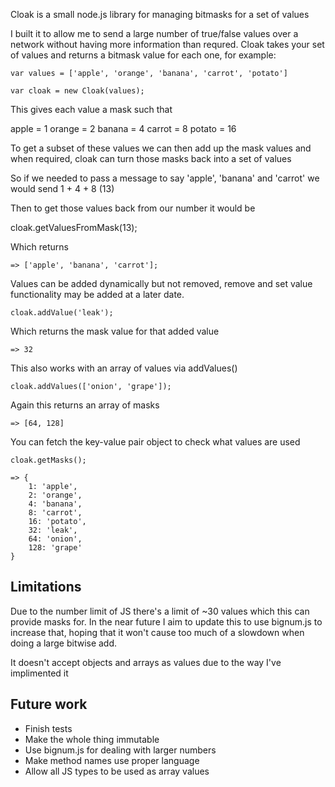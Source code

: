 Cloak is a small node.js library for managing bitmasks for a set of values

I built it to allow me to send a large number of true/false values over a network without having more information than requred. Cloak takes your set of values and returns a bitmask value for each one, for example:

    var values = ['apple', 'orange', 'banana', 'carrot', 'potato']

    var cloak = new Cloak(values);

This gives each value a mask such that

apple = 1
orange = 2
banana = 4
carrot = 8
potato = 16

To get a subset of these values we can then add up the mask values and when required, cloak can turn those masks back into a set of values

So if we needed to pass a message to say 'apple', 'banana' and 'carrot' we would send 1 + 4 + 8 (13)

Then to get those values back from our number it would be

cloak.getValuesFromMask(13);

Which returns

    => ['apple', 'banana', 'carrot'];


Values can be added dynamically but not removed, remove and set value functionality may be added at a later date.

    cloak.addValue('leak');

Which returns the mask value for that added value

    => 32

This also works with an array of values via addValues()

	cloak.addValues(['onion', 'grape']);

Again this returns an array of masks 

	=> [64, 128]

You can fetch the key-value pair object to check what values are used

	cloak.getMasks();

	=> {
		1: 'apple',
		2: 'orange',
		4: 'banana',
		8: 'carrot',
		16: 'potato',
		32: 'leak',
		64: 'onion',
		128: 'grape'
	}

## Limitations

Due to the number limit of JS there's a limit of ~30 values which this can provide masks for. In the near future I aim to update this to use bignum.js to increase that, hoping that it won't cause too much of a slowdown when doing a large bitwise add.

It doesn't accept objects and arrays as values due to the way I've implimented it


## Future work

- Finish tests
- Make the whole thing immutable
- Use bignum.js for dealing with larger numbers
- Make method names use proper language
- Allow all JS types to be used as array values